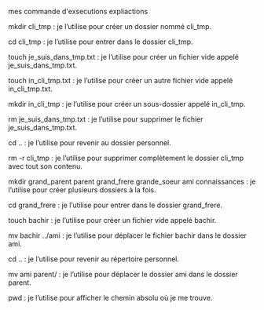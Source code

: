  
mes commande d'exsecutions expliactions 
 
 
mkdir cli_tmp : je l’utilise pour créer un dossier nommé cli_tmp.

cd cli_tmp : je l’utilise pour entrer dans le dossier cli_tmp.

touch je_suis_dans_tmp.txt : je l’utilise pour créer un fichier vide appelé je_suis_dans_tmp.txt.

touch in_cli_tmp.txt : je l’utilise pour créer un autre fichier vide appelé in_cli_tmp.txt.

mkdir in_cli_tmp : je l’utilise pour créer un sous-dossier appelé in_cli_tmp.

rm je_suis_dans_tmp.txt : je l’utilise pour supprimer le fichier je_suis_dans_tmp.txt.

cd .. : je l’utilise pour revenir au dossier personnel.

rm -r cli_tmp : je l’utilise pour supprimer complètement le dossier cli_tmp avec tout son contenu.

mkdir grand_parent parent grand_frere grande_soeur ami connaissances : je l’utilise pour créer plusieurs dossiers à la fois.

cd grand_frere : je l’utilise pour entrer dans le dossier grand_frere.

touch bachir : je l’utilise pour créer un fichier vide appelé bachir.

mv bachir ../ami : je l’utilise pour déplacer le fichier bachir dans le dossier ami.

cd .. : je l’utilise pour revenir au répertoire personnel.

mv ami parent/ : je l’utilise pour déplacer le dossier ami dans le dossier parent.

pwd : je l’utilise pour afficher le chemin absolu où je me trouve.
